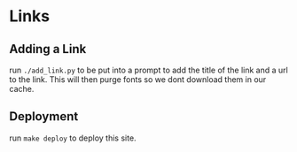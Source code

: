# Links

## Adding a Link

run `./add_link.py` to be put into a prompt to add the title of the link and a url to the link. This will then purge fonts so we dont download them in our cache.

## Deployment

run `make deploy` to deploy this site.

